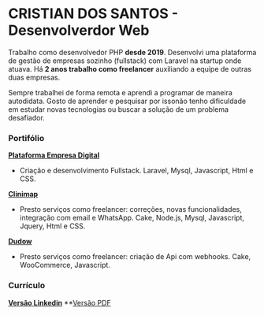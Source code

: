 
# CRISTIAN DOS SANTOS - Desenvolverdor Web

Trabalho como desenvolvedor PHP **desde 2019**. Desenvolvi uma plataforma de gestão de empresas sozinho (fullstack) com Laravel na startup onde atuava. Há **2 anos trabalho como freelancer** auxiliando a equipe de outras duas empresas.

Sempre trabalhei de forma remota e aprendi a programar de maneira autodidata. Gosto de aprender e pesquisar por issonão tenho dificuldade em estudar novas tecnologias ou buscar a solução de um problema desafiador.

### Portifólio

**[Plataforma Empresa Digital](https://empresadigital.net.br/)**
- Criação e desenvolvimento Fullstack. Laravel, Mysql, Javascript, Html e CSS.

**[Clinimap](https://clinimap.com.br/)**
- Presto serviços como freelancer: correções, novas funcionalidades, integração com email e WhatsApp. Cake, Node.js, Mysql, Javascript, Jquery, Html e CSS.

**[Dudow](https://clinimap.com.br/)**
- Presto serviços como freelancer: criação de Api com webhooks. Cake, WooCommerce, Javascript.


### Currículo

**[Versão Linkedin](https://www.linkedin.com/in/cristian-dos-santos-26086817b/)**
**[Versão PDF](https://file.io/llJNesn6IEI6)
